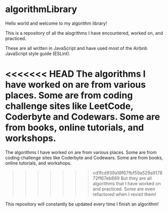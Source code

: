 # algorithmLibrary
Hello world and welcome to my algorithm library!

This is a repository of all the alogrithms I have encountered, worked on, and practiced.

These are all written in JavaScript and have used most of the Airbnb JavaScript style guide (ESLint). 

<<<<<<< HEAD
The algorithms I have worked on are from various places. Some are from coding challenge sites like LeetCode, Coderbyte and Codewars. Some are from books, online tutorials, and workshops. 
=======
The algorithms I have worked on are from various places. Some are from coding challenge sites like Coderbyte and Codewars. Some are from books, online tutorials, and workshops. 
>>>>>>> cd1fcd939a18f67fbf59a529a917872ff67eb869
But they are all algorithms that I have worked on and practiced. Some are even refactored when I revisit them!

This repository will constantly be updated every time I finish an algorithm!
